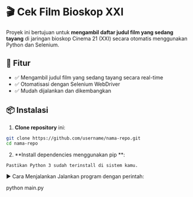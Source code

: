 # 🎬 Cek Film Bioskop XXI

Proyek ini bertujuan untuk **mengambil daftar judul film yang sedang tayang** di jaringan bioskop Cinema 21 (XXI) secara otomatis menggunakan Python dan Selenium.

## 🚀 Fitur

- ✅ Mengambil judul film yang sedang tayang secara real-time
- ✅ Otomatisasi dengan Selenium WebDriver
- ✅ Mudah dijalankan dan dikembangkan

## 📦 Instalasi

1. **Clone repository** ini:

```bash
git clone https://github.com/username/nama-repo.git
cd nama-repo
```

2. **Install dependencies menggunakan pip **:
```pip install -r requirements.txt
Pastikan Python 3 sudah terinstall di sistem kamu.
```

▶️ Cara Menjalankan
Jalankan program dengan perintah:

python main.py
